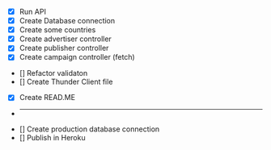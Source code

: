 * [x] Run API
* [x] Create Database connection
* [x] Create some countries
* [x] Create advertiser controller
* [x] Create publisher controller
* [x] Create campaign controller (fetch)
* [] Refactor validaton
* [] Create Thunder Client file
* [x] Create READ.ME
* --------------------------------------
* [] Create production database connection
* [] Publish in Heroku
